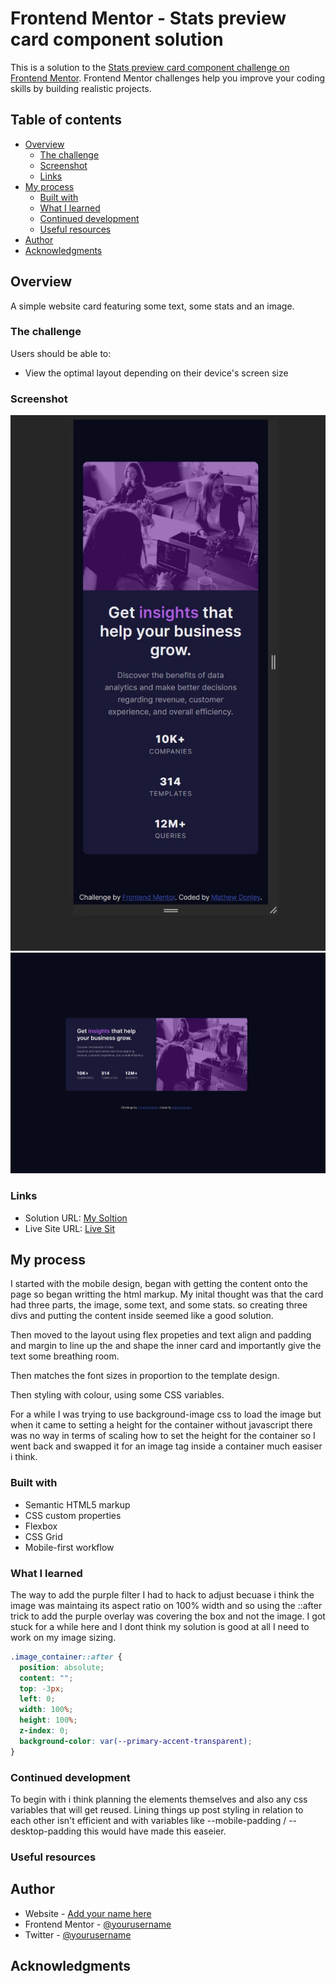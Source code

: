 # Frontend Mentor - Stats preview card component solution

This is a solution to the [Stats preview card component challenge on Frontend Mentor](https://www.frontendmentor.io/challenges/stats-preview-card-component-8JqbgoU62). Frontend Mentor challenges help you improve your coding skills by building realistic projects.

## Table of contents

- [Overview](#overview)
  - [The challenge](#the-challenge)
  - [Screenshot](#screenshot)
  - [Links](#links)
- [My process](#my-process)
  - [Built with](#built-with)
  - [What I learned](#what-i-learned)
  - [Continued development](#continued-development)
  - [Useful resources](#useful-resources)
- [Author](#author)
- [Acknowledgments](#acknowledgments)

## Overview

A simple website card featuring some text, some stats and an image.

### The challenge

Users should be able to:

- View the optimal layout depending on their device's screen size

### Screenshot

![mobile](./images/mobile-screenshot.jpg)
![desktop](./images/desktop-screenshot.jpg)

### Links

- Solution URL: [My Soltion](https://github.com/MatCre/FrontEnd-Master-Stats-Preview-card-Component)
- Live Site URL: [Live Sit](https://matcre.github.io/FrontEnd-Master-Stats-Preview-card-Component/)

## My process

I started with the mobile design, began with getting the content onto the page so began writting the html markup. My inital
thought was that the card had three parts, the image, some text, and some stats. so creating three divs and putting the content
inside seemed like a good solution.

Then moved to the layout using flex propeties and text align and padding and margin to line up the and shape the inner card and
importantly give the text some breathing room.

Then matches the font sizes in proportion to the template design.

Then styling with colour, using some CSS variables.

For a while I was trying to use background-image css to load the image but when it came to setting a height for the container
without javascript there was no way in terms of scaling how to set the height for the container so I went back and swapped it for
an image tag inside a container much easiser i think.

### Built with

- Semantic HTML5 markup
- CSS custom properties
- Flexbox
- CSS Grid
- Mobile-first workflow

### What I learned

The way to add the purple filter I had to hack to adjust becuase i think the image was maintaing its aspect ratio on 100%
width and so using the ::after trick to add the purple overlay was covering the box and not the image. I got stuck for a while
here and I dont think my solution is good at all I need to work on my image sizing.

```css
.image_container::after {
  position: absolute;
  content: "";
  top: -3px;
  left: 0;
  width: 100%;
  height: 100%;
  z-index: 0;
  background-color: var(--primary-accent-transparent);
}
```

### Continued development

To begin with i think planning the elements themselves and also any css variables that will get reused. Lining things up post styling in relation to each other isn't efficient and with variables like --mobile-padding / --desktop-padding this would have made this easeier.

### Useful resources

## Author

- Website - [Add your name here](https://www.your-site.com)
- Frontend Mentor - [@yourusername](https://www.frontendmentor.io/profile/yourusername)
- Twitter - [@yourusername](https://www.twitter.com/yourusername)

## Acknowledgments
